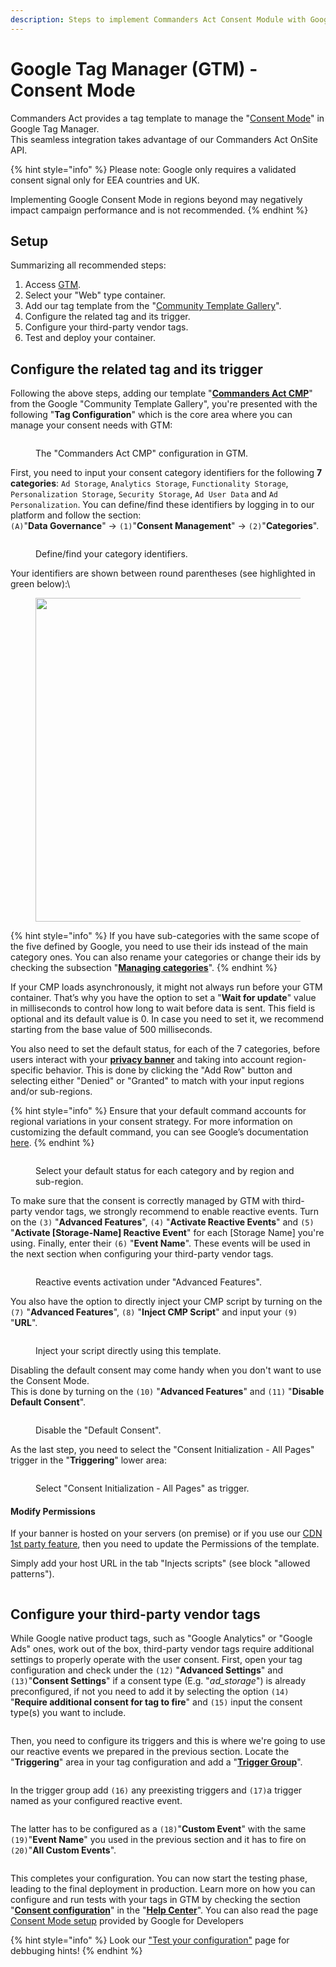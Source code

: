 ```yaml
---
description: Steps to implement Commanders Act Consent Module with Google Tag Manager.
---
```


# Google Tag Manager (GTM) - Consent Mode

Commanders Act provides a tag template to manage the "[Consent Mode](https://developers.google.com/tag-platform/devguides/consent)" in Google Tag Manager.\
This seamless integration takes advantage of our Commanders Act OnSite API.&#x20;

{% hint style="info" %}
Please note: Google only requires a validated consent signal only for EEA countries and UK.

Implementing Google Consent Mode in regions beyond may negatively impact campaign performance and is not recommended.
{% endhint %}

## Setup

Summarizing all recommended steps:

1. Access [GTM](https://tagmanager.google.com/).
2. Select your "Web" type container.
3. Add our tag template from the "[Community Template Gallery](https://tagmanager.google.com/gallery/#/owners/TagCommander/templates/GTM-OnSite-API)".
4. Configure the related tag and its trigger.
5. Configure your third-party vendor tags.
6. Test and deploy your container.

## Configure the related tag and its trigger

Following the above steps, adding our template "[**Commanders Act CMP**](https://tagmanager.google.com/gallery/#/owners/TagCommander/templates/GTM-OnSite-API)" from the Google "Community Template Gallery", you're presented with the following "**Tag Configuration**" which is the core area where you can manage your consent needs with GTM:

<figure><img src="../../../../.gitbook/assets/onsite_api1.png" alt=""><figcaption><p>The "Commanders Act CMP" configuration in GTM.</p></figcaption></figure>

First, you need to input your consent category identifiers for the following **7 categories**: `Ad Storage`, `Analytics Storage`, `Functionality Storage`, `Personalization Storage`, `Security Storage`, `Ad User Data` and `Ad Personalization`. You can define/find these identifiers by logging in to our platform and follow the section:\
`(A)`"**Data Governance**" → `(1)`"**Consent Management**" → `(2)`"**Categories**".

<figure><img src="../../../../.gitbook/assets/onsite_api2.png" alt=""><figcaption><p>Define/find your category identifiers.</p></figcaption></figure>

Your identifiers are shown between round parentheses (see highlighted in green below):\


<figure><img src="../../../../.gitbook/assets/image (515).png" alt="" width="518"><figcaption></figcaption></figure>

{% hint style="info" %}
If you have sub-categories with the same scope of the five defined by Google, you need to use their ids instead of the main category ones. You can also rename your categories or change their ids by checking the subsection "[**Managing categories**](https://community.commandersact.com/trustcommander/user-guides/categories-and-tags/manage-categories#managing-categories)".
{% endhint %}

If your CMP loads asynchronously, it might not always run before your GTM container. That’s why you have the option to set a "**Wait for update**" value in milliseconds to control how long to wait before data is sent. This field is optional and its default value is 0. In case you need to set it, we recommend starting from the base value of 500 milliseconds.

You also need to set the default status, for each of the 7 categories, before users interact with your [**privacy banner**](https://community.commandersact.com/trustcommander/user-guides/privacy-banners) and taking into account region-specific behavior. This is done by clicking the "Add Row" button and selecting either "Denied" or "Granted" to match with your input regions and/or sub-regions.&#x20;

{% hint style="info" %}
Ensure that your default command accounts for regional variations in your consent strategy. For more information on customizing the default command, you can see Google’s documentation [here](https://developers.google.com/tag-platform/devguides/consent#region-specific\_behavior).
{% endhint %}

<figure><img src="../../../../.gitbook/assets/onsite_api4.png" alt=""><figcaption><p>Select your default status for each category and by region and sub-region.</p></figcaption></figure>

To make sure that the consent is correctly managed by GTM with third-party vendor tags, we strongly recommend to enable reactive events. Turn on the `(3)` "**Advanced Features**", `(4)` "**Activate Reactive Events**" and `(5)` "**Activate \[Storage-Name] Reactive Event**" for each \[Storage Name] you're using. Finally, enter their `(6)` "**Event Name**". These events will be used in the next section when configuring your third-party vendor tags.

<figure><img src="../../../../.gitbook/assets/onsite_api5.png" alt=""><figcaption><p>Reactive events activation under "Advanced Features".</p></figcaption></figure>

You also have the option to directly inject your CMP script by turning on the `(7)` "**Advanced Features**", `(8)` "**Inject CMP Script**" and input your `(9)` "**URL**".

<figure><img src="../../../../.gitbook/assets/onsite_api6.png" alt=""><figcaption><p>Inject your script directly using this template.</p></figcaption></figure>

Disabling the default consent may come handy when you don't want to use the Consent Mode.\
This is done by turning on the `(10)` "**Advanced Features**" and `(11)` "**Disable Default Consent**".

<figure><img src="../../../../.gitbook/assets/onsite_api7.png" alt=""><figcaption><p>Disable the "Default Consent".</p></figcaption></figure>

As the last step, you need to select the "Consent Initialization - All Pages" trigger in the "**Triggering**" lower area:

<figure><img src="../../../../.gitbook/assets/image (202).png" alt=""><figcaption><p>Select "Consent Initialization - All Pages" as trigger.</p></figcaption></figure>

#### Modify Permissions

If your banner is hosted on your servers (on premise) or if you use our [CDN 1st party feature](../../../../configure/administration/domain-management/), then you need to update the Permissions of the template.

Simply add your host URL in the tab "Injects scripts" (see block "allowed patterns").

<figure><img src="../../../../.gitbook/assets/image (518).png" alt=""><figcaption></figcaption></figure>

## Configure your third-party vendor tags

While Google native product tags, such as "Google Analytics" or "Google Ads" ones, work out of the box, third-party vendor tags require additional settings to properly operate with the user consent. First, open your tag configuration and check under the `(12)` "**Advanced Settings**" and `(13)`"**Consent Settings**" if a consent type (E.g. "_ad\_storage_") is already preconfigured, if not you need to add it by selecting the option `(14)` "**Require additional consent for tag to fire**" and `(15)` input the consent type(s) you want to include.

<figure><img src="../../../../.gitbook/assets/image (215).png" alt=""><figcaption></figcaption></figure>

Then, you need to configure its triggers and this is where we're going to use our reactive events we prepared in the previous section. Locate the "**Triggering**" area in your tag configuration and add a "[**Trigger Group**](https://support.google.com/tagmanager/answer/9164222?hl=en)".

<figure><img src="../../../../.gitbook/assets/image (186).png" alt=""><figcaption></figcaption></figure>

In the trigger group add `(16)` any preexisting triggers and `(17)`a trigger named as your configured reactive event.

<figure><img src="../../../../.gitbook/assets/image (206).png" alt=""><figcaption></figcaption></figure>

The latter has to be configured as a `(18)`"**Custom Event**" with the same `(19)`"**Event Name**" you used in the previous section and it has to fire on `(20)`"**All Custom Events**".

<figure><img src="../../../../.gitbook/assets/image (191).png" alt=""><figcaption></figcaption></figure>

This completes your configuration. You can now start the testing phase, leading to the final deployment in production. Learn more on how you can configure and run tests with your tags in GTM by checking the section "[**Consent configuration**](https://support.google.com/tagmanager/answer/10718549/?hl=en-GB)" in the "[**Help Center**](https://support.google.com/tagmanager/)". You can also read the page [Consent Mode setup](https://developers.google.com/tag-platform/security/guides/consent) provided by Google for Developers



{% hint style="info" %}
Look our ["Test your configuration"](https://doc.commandersact.com/features/consent-management/setup-guides/tag-manager/google-consent-mode-in-commanders-act-tms#test-your-configuration) page for debbuging hints!
{% endhint %}

